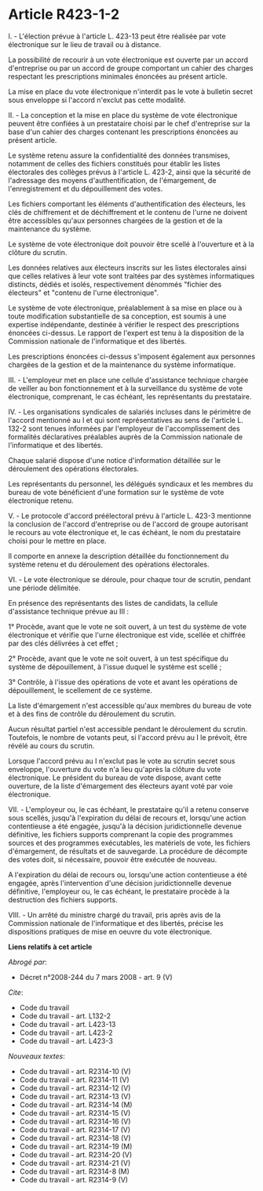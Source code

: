 # Article R423-1-2

I. - L'élection prévue à l'article L. 423-13 peut être réalisée par vote électronique sur le lieu de travail ou à distance.

La possibilité de recourir à un vote électronique est ouverte par un accord d'entreprise ou par un accord de groupe
comportant un cahier des charges respectant les prescriptions minimales énoncées au présent article.

La mise en place du vote électronique n'interdit pas le vote à bulletin secret sous enveloppe si l'accord n'exclut pas cette
modalité.

II. - La conception et la mise en place du système de vote électronique peuvent être confiées à un prestataire choisi par le
chef d'entreprise sur la base d'un cahier des charges contenant les prescriptions énoncées au présent article.

Le système retenu assure la confidentialité des données transmises, notamment de celles des fichiers constitués pour établir
les listes électorales des collèges prévus à l'article L. 423-2, ainsi que la sécurité de l'adressage des moyens
d'authentification, de l'émargement, de l'enregistrement et du dépouillement des votes.

Les fichiers comportant les éléments d'authentification des électeurs, les clés de chiffrement et de déchiffrement et le
contenu de l'urne ne doivent être accessibles qu'aux personnes chargées de la gestion et de la maintenance du système.

Le système de vote électronique doit pouvoir être scellé à l'ouverture et à la clôture du scrutin.

Les données relatives aux électeurs inscrits sur les listes électorales ainsi que celles relatives à leur vote sont traitées
par des systèmes informatiques distincts, dédiés et isolés, respectivement dénommés "fichier des électeurs" et "contenu de
l'urne électronique".

Le système de vote électronique, préalablement à sa mise en place ou à toute modification substantielle de sa conception, est
soumis à une expertise indépendante, destinée à vérifier le respect des prescriptions énoncées ci-dessus. Le rapport de
l'expert est tenu à la disposition de la Commission nationale de l'informatique et des libertés.

Les prescriptions énoncées ci-dessus s'imposent également aux personnes chargées de la gestion et de la maintenance du
système informatique.

III. - L'employeur met en place une cellule d'assistance technique chargée de veiller au bon fonctionnement et à la
surveillance du système de vote électronique, comprenant, le cas échéant, les représentants du prestataire.

IV. - Les organisations syndicales de salariés incluses dans le périmètre de l'accord mentionné au I et qui sont
représentatives au sens de l'article L. 132-2 sont tenues informées par l'employeur de l'accomplissement des formalités
déclaratives préalables auprès de la Commission nationale de l'informatique et des libertés.

Chaque salarié dispose d'une notice d'information détaillée sur le déroulement des opérations électorales.

Les représentants du personnel, les délégués syndicaux et les membres du bureau de vote bénéficient d'une formation sur le
système de vote électronique retenu.

V. - Le protocole d'accord préélectoral prévu à l'article L. 423-3 mentionne la conclusion de l'accord d'entreprise ou de
l'accord de groupe autorisant le recours au vote électronique et, le cas échéant, le nom du prestataire choisi pour le mettre
en place.

Il comporte en annexe la description détaillée du fonctionnement du système retenu et du déroulement des opérations
électorales.

VI. - Le vote électronique se déroule, pour chaque tour de scrutin, pendant une période délimitée.

En présence des représentants des listes de candidats, la cellule d'assistance technique prévue au III :

1° Procède, avant que le vote ne soit ouvert, à un test du système de vote électronique et vérifie que l'urne électronique
est vide, scellée et chiffrée par des clés délivrées à cet effet ;

2° Procède, avant que le vote ne soit ouvert, à un test spécifique du système de dépouillement, à l'issue duquel le système
est scellé ;

3° Contrôle, à l'issue des opérations de vote et avant les opérations de dépouillement, le scellement de ce système.

La liste d'émargement n'est accessible qu'aux membres du bureau de vote et à des fins de contrôle du déroulement du scrutin.

Aucun résultat partiel n'est accessible pendant le déroulement du scrutin. Toutefois, le nombre de votants peut, si l'accord
prévu au I le prévoit, être révélé au cours du scrutin.

Lorsque l'accord prévu au I n'exclut pas le vote au scrutin secret sous enveloppe, l'ouverture du vote n'a lieu qu'après la
clôture du vote électronique. Le président du bureau de vote dispose, avant cette ouverture, de la liste d'émargement des
électeurs ayant voté par voie électronique.

VII. - L'employeur ou, le cas échéant, le prestataire qu'il a retenu conserve sous scellés, jusqu'à l'expiration du délai de
recours et, lorsqu'une action contentieuse a été engagée, jusqu'à la décision juridictionnelle devenue définitive, les
fichiers supports comprenant la copie des programmes sources et des programmes exécutables, les matériels de vote, les
fichiers d'émargement, de résultats et de sauvegarde. La procédure de décompte des votes doit, si nécessaire, pouvoir être
exécutée de nouveau.

A l'expiration du délai de recours ou, lorsqu'une action contentieuse a été engagée, après l'intervention d'une décision
juridictionnelle devenue définitive, l'employeur ou, le cas échéant, le prestataire procède à la destruction des fichiers
supports.

VIII. - Un arrêté du ministre chargé du travail, pris après avis de la Commission nationale de l'informatique et des
libertés, précise les dispositions pratiques de mise en oeuvre du vote électronique.

**Liens relatifs à cet article**

_Abrogé par_:

  - Décret n°2008-244 du 7 mars 2008 - art. 9 (V)

_Cite_:

  - Code du travail
  - Code du travail - art. L132-2
  - Code du travail - art. L423-13
  - Code du travail - art. L423-2
  - Code du travail - art. L423-3

_Nouveaux textes_:

  - Code du travail - art. R2314-10 (V)
  - Code du travail - art. R2314-11 (V)
  - Code du travail - art. R2314-12 (V)
  - Code du travail - art. R2314-13 (V)
  - Code du travail - art. R2314-14 (M)
  - Code du travail - art. R2314-15 (V)
  - Code du travail - art. R2314-16 (V)
  - Code du travail - art. R2314-17 (V)
  - Code du travail - art. R2314-18 (V)
  - Code du travail - art. R2314-19 (M)
  - Code du travail - art. R2314-20 (V)
  - Code du travail - art. R2314-21 (V)
  - Code du travail - art. R2314-8 (M)
  - Code du travail - art. R2314-9 (V)
